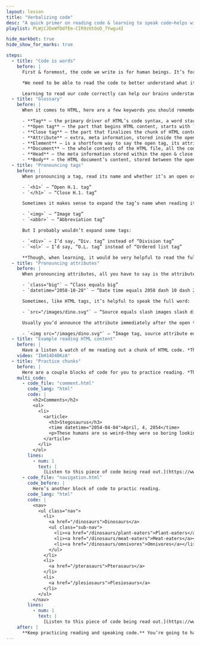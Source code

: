 ```yaml
---
layout: lesson
title: "Verbalizing code"
desc: "A quick primer on reading code & learning to speak code—helps with cognition and memory."
playlist: PLWjCJDeWfDdfEm-CIR9zUtOoD_7Ywgu4I

hide_markbot: true
hide_show_for_marks: true

steps:
  - title: "Code is words"
    before: |
      First & foremost, the code we write is for human beings. It’s for humans to consume. It’s for humans to updates. And it’s for humans to understand.

      *We need to be able to read the code to better understand what it’s try to accomplish.*

      Learning to read our code correctly can help our brains understand how to apply the code—and especially help us remember the code.
  - title: "Glossary"
    before: |
      When it comes to HTML, here are a few keywords you should remember when speaking out your code.

      - **Tag** — the primary driver of HTML’s code syntax, a word starting with `<` and ending with `>`, e.g. `<h1>`, `<ul>`, `<article>`
      - **Open tag** — the part that begins HTML content, starts with `<`, has one or more words, and ends with `>`, e.g. `<p>`, `<div>`, `<time>`
      - **Close tag** — the part that finalizes the chunk of HTML content, starting with `</`, then *1* word, then `>`, e.g. `</p>`, `</div>`, `</time>`
      - **Attribute** — extra, meta information, stored inside the open tag—never in the close tag, e.g. `class=""`, `src=""`
      - **Element** — is a shortform way to say the open tag, its attributes, all the content inside, and the close tag. Some elments only have an open tag, like `<img>`
      - **Document** — the whole contents of the HTML file, all the code, all the content.
      - **Head** — the meta information stored within the open & close `<head>` tags.
      - **Body** — the HTML document’s content, stored between the open & close `<body>` tags.
  - title: "Pronouncing tags"
    before: |
      When pronouncing a tag, read its name and whether it’s an open or close tag:

      - `<h1>` — “Open H.1. tag”
      - `</h1>` — “Close H.1. tag”

      Sometimes it makes sense to expand the tag’s name when reading it:

      - `<img>` — “Image tag”
      - `<abbr>` — “Abbreviation tag”

      But I probably wouldn’t expand some tags:

      - `<div>` — I’d say, “Div. tag” instead of “Division tag”
      - `<ol>` — I’d say, “O.L. tag” instead of “Ordered list tag”

      **Though, when learning, it would be very helpful to read the full tag to help remember.**
  - title: "Pronouncing attributes"
    before: |
      When pronouncing attributes, all you have to say is the attribute name, and maybe “equals”—it’s not really helpful to speak the quotation marks.

      - `class="big"` — “Class equals big”
      - `datetime="2058-10-28"` — “Date time equals 2058 dash 10 dash 28”

      Sometimes, like HTML tags, it’s helpful to speak the full word:

      - `src="/images/dino.svg"` — “Source equals slash images slash dino dot S.V.G”

      Usually you’d announce the attribute immediately after the open tag:

      - `<img src="/images/dino.svg"` — “Image tag, source attribute equals slash images slash dino dot S.V.G”
  - title: "Example reading HTML content"
    before: |
      Have a listen & watch of me reading out a chunk of HTML code. *Then below you can do some practice.*
    video: "IbH14D40KzA"
  - title: "Practice chunks"
    before: |
      Here are a couple blocks of code for you to practice reading. *They have companion spoken versions for you to hear.*
    multi_code:
      - code_file: "comment.html"
        code_lang: "html"
        code: |
          <h2>Comments</h2>
          <ol>
            <li>
              <article>
                <h3>Stegosaurus</h3>
                <time datetime="2054-04-04">April, 4, 2054</time>
                <p>These humans are so weird—they were so boring looking without back plates or feathers.</p>
              </article>
            </li>
          </ol>
        lines:
          - num: 1
            text: |
              [Listen to this piece of code being read out.](https://www.youtube.com/watch?v=rD9IxqnRkgM&list=PLWjCJDeWfDdfEm-CIR9zUtOoD_7Ywgu4I&index=3&t=0s)
      - code_file: "navigation.html"
        code_before: |
          Here’s another block of code to practic reading.
        code_lang: "html"
        code: |
          <nav>
            <ul class="nav">
              <li>
                <a href="/dinosaurs">Dinosaurs</a>
                <ul class="sub-nav">
                  <li><a href="/dinosaurs/plant-eaters">Plant-eaters</a></li>
                  <li><a href="/dinosaurs/meat-eaters">Meat-eaters</a></li>
                  <li><a href="/dinosaurs/omnivores">Omnivores</a></li>
                </ul>
              </li>
              <li>
                <a href="/pterasaurs">Pterasaurs</a>
              </li>
              <li>
                <a href="/plesiosaurs">Plesiosaurs</a>
              </li>
            </ul>
          </nav>
        lines:
          - num: 1
            text: |
              [Listen to this piece of code being read out.](https://www.youtube.com/watch?v=0bfoPRCwmtY&list=PLWjCJDeWfDdfEm-CIR9zUtOoD_7Ywgu4I&index=4&t=0s)
    after: |
      **Keep practicing reading and speaking code.** You’re going to have to record yourself reading code for assignments in the future.
---
```

